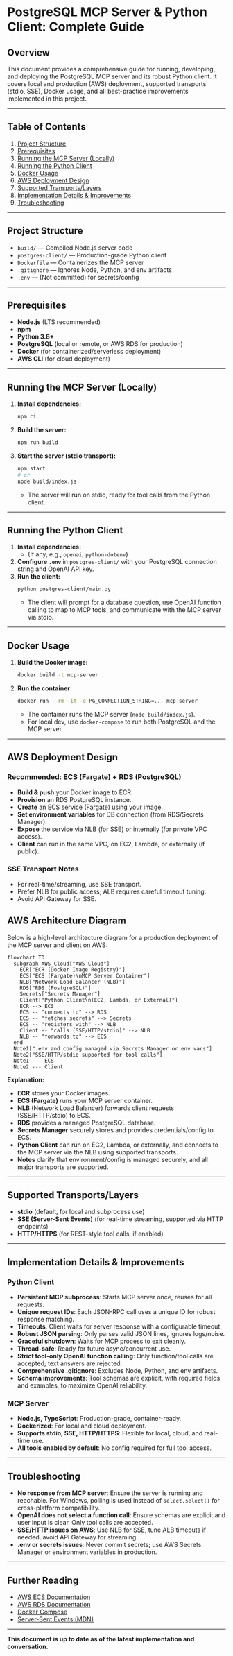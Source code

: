 # PostgreSQL MCP Server & Python Client: Complete Guide

## Overview
This document provides a comprehensive guide for running, developing, and deploying the PostgreSQL MCP server and its robust Python client. It covers local and production (AWS) deployment, supported transports (stdio, SSE), Docker usage, and all best-practice improvements implemented in this project.

---

## Table of Contents
1. [Project Structure](#project-structure)
2. [Prerequisites](#prerequisites)
3. [Running the MCP Server (Locally)](#running-the-mcp-server-locally)
4. [Running the Python Client](#running-the-python-client)
5. [Docker Usage](#docker-usage)
6. [AWS Deployment Design](#aws-deployment-design)
7. [Supported Transports/Layers](#supported-transportslayers)
8. [Implementation Details & Improvements](#implementation-details--improvements)
9. [Troubleshooting](#troubleshooting)

---

## Project Structure

- `build/`                — Compiled Node.js server code
- `postgres-client/`      — Production-grade Python client
- `Dockerfile`            — Containerizes the MCP server
- `.gitignore`            — Ignores Node, Python, and env artifacts
- `.env`                  — (Not committed) for secrets/config

---

## Prerequisites
- **Node.js** (LTS recommended)
- **npm**
- **Python 3.8+**
- **PostgreSQL** (local or remote, or AWS RDS for production)
- **Docker** (for containerized/serverless deployment)
- **AWS CLI** (for cloud deployment)

---

## Running the MCP Server (Locally)

1. **Install dependencies:**
   ```sh
   npm ci
   ```
2. **Build the server:**
   ```sh
   npm run build
   ```
3. **Start the server (stdio transport):**
   ```sh
   npm start
   # or
   node build/index.js
   ```
   - The server will run on stdio, ready for tool calls from the Python client.

---

## Running the Python Client

1. **Install dependencies:**
   - (If any, e.g., `openai`, `python-dotenv`)
2. **Configure `.env`** in `postgres-client/` with your PostgreSQL connection string and OpenAI API key.
3. **Run the client:**
   ```sh
   python postgres-client/main.py
   ```
   - The client will prompt for a database question, use OpenAI function calling to map to MCP tools, and communicate with the MCP server via stdio.

---

## Docker Usage

1. **Build the Docker image:**
   ```sh
   docker build -t mcp-server .
   ```
2. **Run the container:**
   ```sh
   docker run --rm -it -e PG_CONNECTION_STRING=... mcp-server
   ```
   - The container runs the MCP server (`node build/index.js`).
   - For local dev, use `docker-compose` to run both PostgreSQL and the MCP server.

---

## AWS Deployment Design

### **Recommended: ECS (Fargate) + RDS (PostgreSQL)**
- **Build & push** your Docker image to ECR.
- **Provision** an RDS PostgreSQL instance.
- **Create** an ECS service (Fargate) using your image.
- **Set environment variables** for DB connection (from RDS/Secrets Manager).
- **Expose** the service via NLB (for SSE) or internally (for private VPC access).
- **Client** can run in the same VPC, on EC2, Lambda, or externally (if public).

### **SSE Transport Notes**
- For real-time/streaming, use SSE transport.
- Prefer NLB for public access; ALB requires careful timeout tuning.
- Avoid API Gateway for SSE.

## AWS Architecture Diagram

Below is a high-level architecture diagram for a production deployment of the MCP server and client on AWS:

```mermaid
flowchart TD
  subgraph AWS_Cloud["AWS Cloud"]
    ECR["ECR (Docker Image Registry)"]
    ECS["ECS (Fargate)\nMCP Server Container"]
    NLB["Network Load Balancer (NLB)"]
    RDS["RDS (PostgreSQL)"]
    Secrets["Secrets Manager"]
    Client["Python Client\n(EC2, Lambda, or External)"]
    ECR --> ECS
    ECS -- "connects to" --> RDS
    ECS -- "fetches secrets" --> Secrets
    ECS -- "registers with" --> NLB
    Client -- "calls (SSE/HTTP/stdio)" --> NLB
    NLB -- "forwards to" --> ECS
  end
  Note1[".env and config managed via Secrets Manager or env vars"]
  Note2["SSE/HTTP/stdio supported for tool calls"]
  Note1 --- ECS
  Note2 --- Client
```

**Explanation:**
- **ECR** stores your Docker images.
- **ECS (Fargate)** runs your MCP server container.
- **NLB** (Network Load Balancer) forwards client requests (SSE/HTTP/stdio) to ECS.
- **RDS** provides a managed PostgreSQL database.
- **Secrets Manager** securely stores and provides credentials/config to ECS.
- **Python Client** can run on EC2, Lambda, or externally, and connects to the MCP server via the NLB using supported transports.
- **Notes** clarify that environment/config is managed securely, and all major transports are supported.

---

## Supported Transports/Layers
- **stdio** (default, for local and subprocess use)
- **SSE (Server-Sent Events)** (for real-time streaming, supported via HTTP endpoints)
- **HTTP/HTTPS** (for REST-style tool calls, if enabled)

---

## Implementation Details & Improvements

### **Python Client**
- **Persistent MCP subprocess**: Starts MCP server once, reuses for all requests.
- **Unique request IDs**: Each JSON-RPC call uses a unique ID for robust response matching.
- **Timeouts**: Client waits for server response with a configurable timeout.
- **Robust JSON parsing**: Only parses valid JSON lines, ignores logs/noise.
- **Graceful shutdown**: Waits for MCP process to exit cleanly.
- **Thread-safe**: Ready for future async/concurrent use.
- **Strict tool-only OpenAI function calling**: Only function/tool calls are accepted; text answers are rejected.
- **Comprehensive .gitignore**: Excludes Node, Python, and env artifacts.
- **Schema improvements**: Tool schemas are explicit, with required fields and examples, to maximize OpenAI reliability.

### **MCP Server**
- **Node.js, TypeScript**: Production-grade, container-ready.
- **Dockerized**: For local and cloud deployment.
- **Supports stdio, SSE, HTTP/HTTPS**: Flexible for local, cloud, and real-time use.
- **All tools enabled by default**: No config required for full tool access.

---

## Troubleshooting

- **No response from MCP server**: Ensure the server is running and reachable. For Windows, polling is used instead of `select.select()` for cross-platform compatibility.
- **OpenAI does not select a function call**: Ensure schemas are explicit and user input is clear. Only tool calls are accepted.
- **SSE/HTTP issues on AWS**: Use NLB for SSE, tune ALB timeouts if needed, avoid API Gateway for streaming.
- **.env or secrets issues**: Never commit secrets; use AWS Secrets Manager or environment variables in production.

---

## Further Reading
- [AWS ECS Documentation](https://docs.aws.amazon.com/ecs/)
- [AWS RDS Documentation](https://docs.aws.amazon.com/rds/)
- [Docker Compose](https://docs.docker.com/compose/)
- [Server-Sent Events (MDN)](https://developer.mozilla.org/en-US/docs/Web/API/Server-sent_events)

---

**This document is up to date as of the latest implementation and conversation.** 